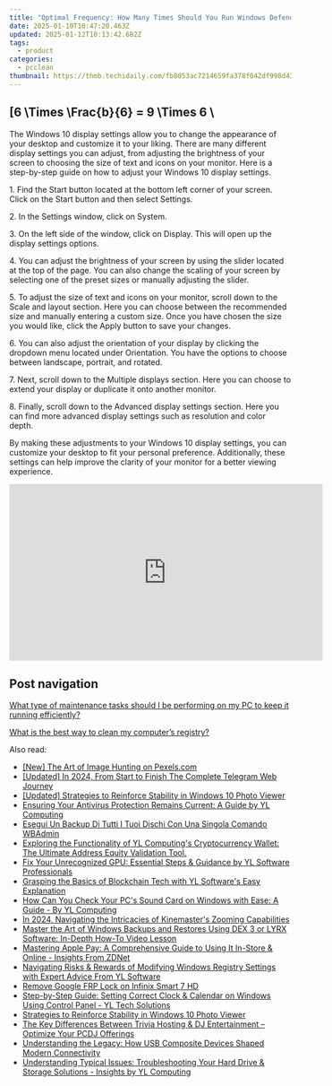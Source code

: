 ```yaml
---
title: "Optimal Frequency: How Many Times Should You Run Windows Defender Scans Per Week?"
date: 2025-01-10T10:47:20.463Z
updated: 2025-01-12T10:13:42.682Z
tags:
  - product
categories:
  - pcclean
thumbnail: https://thmb.techidaily.com/fb8053ac7214659fa378f042df998d4365da978dd3a640439d6ee68045b0a185.jpg
---
```


## \[6 \Times \Frac{b}{6} = 9 \Times 6 \

The Windows 10 display settings allow you to change the appearance of your desktop and customize it to your liking. There are many different display settings you can adjust, from adjusting the brightness of your screen to choosing the size of text and icons on your monitor. Here is a step-by-step guide on how to adjust your Windows 10 display settings. 

1\. Find the Start button located at the bottom left corner of your screen. Click on the Start button and then select Settings.

2\. In the Settings window, click on System.

3\. On the left side of the window, click on Display. This will open up the display settings options. 

4\. You can adjust the brightness of your screen by using the slider located at the top of the page. You can also change the scaling of your screen by selecting one of the preset sizes or manually adjusting the slider.

5\. To adjust the size of text and icons on your monitor, scroll down to the Scale and layout section. Here you can choose between the recommended size and manually entering a custom size. Once you have chosen the size you would like, click the Apply button to save your changes.

6\. You can also adjust the orientation of your display by clicking the dropdown menu located under Orientation. You have the options to choose between landscape, portrait, and rotated.

7\. Next, scroll down to the Multiple displays section. Here you can choose to extend your display or duplicate it onto another monitor.

8\. Finally, scroll down to the Advanced display settings section. Here you can find more advanced display settings such as resolution and color depth. 

By making these adjustments to your Windows 10 display settings, you can customize your desktop to fit your personal preference. Additionally, these settings can help improve the clarity of your monitor for a better viewing experience.

<!-- affiliate ads begin -->
<iframe width="560" height="315" src="https://www.youtube.com/embed/XoC2TGp1PLY?si=iH9xs76NhWn4pP-E" title="YouTube video player" frameborder="0" allow="accelerometer; autoplay; clipboard-write; encrypted-media; gyroscope; picture-in-picture; web-share" referrerpolicy="strict-origin-when-cross-origin" allowfullscreen></iframe>
<!-- affiliate ads end -->

## Post navigation

[What type of maintenance tasks should I be performing on my PC to keep it running efficiently?](https://tools.techidaily.com/pcclean/products/)

[What is the best way to clean my computer’s registry?](https://tools.techidaily.com/pcclean/products/)

<ins class="adsbygoogle"
     style="display:block"
     data-ad-format="autorelaxed"
     data-ad-client="ca-pub-7571918770474297"
     data-ad-slot="1223367746"></ins>

<ins class="adsbygoogle"
     style="display:block"
     data-ad-client="ca-pub-7571918770474297"
     data-ad-slot="8358498916"
     data-ad-format="auto"
     data-full-width-responsive="true"></ins>

<span class="atpl-alsoreadstyle">Also read:</span>
<div><ul>
<li><a href="https://some-approaches.techidaily.com/new-the-art-of-image-hunting-on-pexelscom/"><u>[New] The Art of Image Hunting on Pexels.com</u></a></li>
<li><a href="https://fox-friendly.techidaily.com/updated-in-2024-from-start-to-finish-the-complete-telegram-web-journey/"><u>[Updated] In 2024, From Start to Finish The Complete Telegram Web Journey</u></a></li>
<li><a href="https://some-approaches.techidaily.com/updated-strategies-to-reinforce-stability-in-windows-10-photo-viewer/"><u>[Updated] Strategies to Reinforce Stability in Windows 10 Photo Viewer</u></a></li>
<li><a href="https://discover-able.techidaily.com/ensuring-your-antivirus-protection-remains-current-a-guide-by-yl-computing/"><u>Ensuring Your Antivirus Protection Remains Current: A Guide by YL Computing</u></a></li>
<li><a href="https://win-ratings.techidaily.com/esegui-un-backup-di-tutti-i-tuoi-dischi-con-una-singola-comando-wbadmin/"><u>Esegui Un Backup Di Tutti I Tuoi Dischi Con Una Singola Comando WBAdmin</u></a></li>
<li><a href="https://discover-able.techidaily.com/exploring-the-functionality-of-yl-computings-cryptocurrency-wallet-the-ultimate-address-equity-validation-tool/"><u>Exploring the Functionality of YL Computing's Cryptocurrency Wallet: The Ultimate Address Equity Validation Tool.</u></a></li>
<li><a href="https://discover-able.techidaily.com/fix-your-unrecognized-gpu-essential-steps-and-guidance-by-yl-software-professionals/"><u>Fix Your Unrecognized GPU: Essential Steps & Guidance by YL Software Professionals</u></a></li>
<li><a href="https://solve-manuals.techidaily.com/grasping-the-basics-of-blockchain-tech-with-yl-softwares-easy-explanation/"><u>Grasping the Basics of Blockchain Tech with YL Software's Easy Explanation</u></a></li>
<li><a href="https://discover-able.techidaily.com/how-can-you-check-your-pcs-sound-card-on-windows-with-ease-a-guide-by-yl-computing/"><u>How Can You Check Your PC's Sound Card on Windows with Ease: A Guide - By YL Computing</u></a></li>
<li><a href="https://extra-approaches.techidaily.com/in-2024-navigating-the-intricacies-of-kinemasters-zooming-capabilities/"><u>In 2024, Navigating the Intricacies of Kinemaster's Zooming Capabilities</u></a></li>
<li><a href="https://discover-able.techidaily.com/master-the-art-of-windows-backups-and-restores-using-dex-3-or-lyrx-software-in-depth-how-to-video-lesson/"><u>Master the Art of Windows Backups and Restores Using DEX 3 or LYRX Software: In-Depth How-To Video Lesson</u></a></li>
<li><a href="https://techno-recovery.techidaily.com/mastering-apple-pay-a-comprehensive-guide-to-using-it-in-store-and-online-insights-from-zdnet/"><u>Mastering Apple Pay: A Comprehensive Guide to Using It In-Store & Online - Insights From ZDNet</u></a></li>
<li><a href="https://discover-able.techidaily.com/navigating-risks-and-rewards-of-modifying-windows-registry-settings-with-expert-advice-from-yl-software/"><u>Navigating Risks & Rewards of Modifying Windows Registry Settings with Expert Advice From YL Software</u></a></li>
<li><a href="https://review-topics.techidaily.com/remove-google-frp-lock-on-infinix-smart-7-hd-by-drfone-android-unlock-remove-google-frp/"><u>Remove Google FRP Lock on Infinix Smart 7 HD</u></a></li>
<li><a href="https://discover-able.techidaily.com/step-by-step-guide-setting-correct-clock-and-calendar-on-windows-using-control-panel-yl-tech-solutions/"><u>Step-by-Step Guide: Setting Correct Clock & Calendar on Windows Using Control Panel - YL Tech Solutions</u></a></li>
<li><a href="https://extra-resources.techidaily.com/strategies-to-reinforce-stability-in-windows-10-photo-viewer/"><u>Strategies to Reinforce Stability in Windows 10 Photo Viewer</u></a></li>
<li><a href="https://discover-able.techidaily.com/the-key-differences-between-trivia-hosting-and-dj-entertainment-optimize-your-pcdj-offerings/"><u>The Key Differences Between Trivia Hosting & DJ Entertainment – Optimize Your PCDJ Offerings</u></a></li>
<li><a href="https://driver-error.techidaily.com/understanding-the-legacy-how-usb-composite-devices-shaped-modern-connectivity/"><u>Understanding the Legacy: How USB Composite Devices Shaped Modern Connectivity</u></a></li>
<li><a href="https://discover-able.techidaily.com/understanding-typical-issues-troubleshooting-your-hard-drive-and-storage-solutions-insights-by-yl-computing/"><u>Understanding Typical Issues: Troubleshooting Your Hard Drive & Storage Solutions - Insights by YL Computing</u></a></li>
</ul></div>

